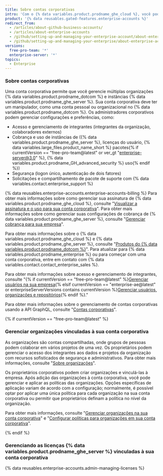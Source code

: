 ```yaml
---
title: Sobre contas corporativas
intro: 'Com o {% data variables.product.prodname_ghe_cloud %}, você pode criar uma conta corporativa para permitir a colaboração entre suas organizações, ao mesmo tempo que fornece aos administradores um único ponto de visibilidade e gerenciamento.'
product: '{% data reusables.gated-features.enterprise-accounts %}'
redirect_from:
  - /articles/about-github-business-accounts/
  - /articles/about-enterprise-accounts
  - /github/setting-up-and-managing-your-enterprise-account/about-enterprise-accounts
  - /github/setting-up-and-managing-your-enterprise/about-enterprise-accounts
versions:
  free-pro-team: '*'
  enterprise-server: '*'
topics:
  - Enterprise
---
```


### Sobre contas corporativas

Uma conta corporativa permite que você gerencie múltiplas organizações {% data variables.product.prodname_dotcom %} e instâncias {% data variables.product.prodname_ghe_server %}. Sua conta corporativa deve ter um manipulador, como uma conta pessoal ou organizacional no {% data variables.product.prodname_dotcom %}. Os administradores corporativos podem gerenciar configurações e preferências, como:

- Acesso e gerenciamento de integrantes (integrantes da organização, colaboradores externos)
- Cobrança e uso de instâncias de ({% data variables.product.prodname_ghe_server %}, licenças do usuário, {% data variables.large_files.product_name_short %} pacotes{% if currentVersion == "free-pro-team@latest" or ver_gt "enterprise-server@3.0" %}, {% data variables.product.prodname_GH_advanced_security %} uso{% endif %})
- Segurança (logon único, autenticação de dois fatores)
- Solicitações e compartilhamento de pacote de suporte com {% data variables.contact.enterprise_support %}

{% data reusables.enterprise-accounts.enterprise-accounts-billing %} Para obter mais informações sobre como gerenciar sua assinatura de {% data variables.product.prodname_ghe_cloud %}, consulte "[Visualizar a assinatura e o uso para sua conta corporativa](/articles/viewing-the-subscription-and-usage-for-your-enterprise-account)". Para obter mais informações sobre como gerenciar suas configurações de cobrança de {% data variables.product.prodname_ghe_server %}, consulte "[Gerenciar cobrança para sua empresa](/admin/overview/managing-billing-for-your-enterprise)".

Para obter mais informações sobre o {% data variables.product.prodname_ghe_cloud %} e {% data variables.product.prodname_ghe_server %}, consulte "[Produtos do {% data variables.product.prodname_dotcom %}](/articles/github-s-products)". Para atualizar para {% data variables.product.prodname_enterprise %} ou para começar com uma conta corporativa, entre em contato com {% data variables.contact.contact_enterprise_sales %}.

Para obter mais informações sobre acesso e gerenciamento de integrantes, consulte "{% if currentVersion == "free-pro-team@latest" %}[Gerenciar usuários na sua empresa](/github/setting-up-and-managing-your-enterprise/managing-users-in-your-enterprise){% elsif currentVersion == "enterprise-ae@latest" or enterpriseServerVersions contains currentVersion %}[Gerenciar usuários, organizações e repositórios](/admin/user-management){% endif %}."

Para obter mais informações sobre o gerenciamento de contas corporativas usando a API GraphQL, consulte "[Contas corporativas](/graphql/guides/managing-enterprise-accounts)".

{% if currentVersion == "free-pro-team@latest" %}

### Gerenciar organizações vinculadas à sua conta corporativa

As organizações são contas compartilhadas, onde grupos de pessoas podem colaborar em vários projetos de uma vez. Os proprietários podem gerenciar o acesso dos integrantes aos dados e projetos da organização com recursos sofisticados de segurança e administrativos. Para obter mais informações, consulte "[Sobre organizações](/articles/about-organizations)".

Os proprietários corporativos podem criar organizações e vinculá-las à empresa. Após adição das organizações à conta corporativa, você pode gerenciar e aplicar as políticas das organizações. Opções específicas de aplicação variam de acordo com a configuração; normalmente, é possível optar por aplicar uma única política para cada organização na sua conta corporativa ou permitir que proprietários definam a política no nível da organização.

Para obter mais informações, consulte "[Gerenciar organizações na sua conta corporativa](/articles/managing-organizations-in-your-enterprise-account)" e "[Configurar políticas para organizações em sua conta corporativa](/articles/setting-policies-for-organizations-in-your-enterprise-account)".

{% endif %}

### Gerenciando as licenças {% data variables.product.prodname_ghe_server %} vinculadas à sua conta corporativa

{% data reusables.enterprise-accounts.admin-managing-licenses %}
